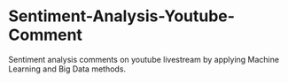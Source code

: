 
# Sentiment-Analysis-Youtube-Comment

Sentiment analysis comments on youtube livestream by applying Machine Learning and Big Data methods.

